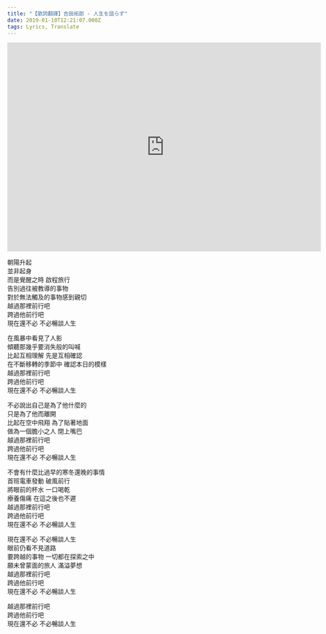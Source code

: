 ```yaml
---
title: "【歌詞翻譯】吉田拓郎 - 人生を語らず"
date: 2019-01-10T12:21:07.000Z
tags: Lyrics, Translate
---
```


<iframe width="720" height="480" src="https://www.youtube.com/embed/zJIdBFIBePM" frameborder="0" allow="accelerometer; autoplay; clipboard-write; encrypted-media; gyroscope; picture-in-picture" allowfullscreen></iframe>

朝陽升起
<br>並非起身
<br>而是覺醒之時 啟程旅行
<br>告別過往被教導的事物
<br>對於無法觸及的事物感到親切
<br>越過那裡前行吧
<br>跨過他前行吧
<br>現在還不必 不必暢談人生

在風暴中看見了人影
<br>傾聽那幾乎要消失般的叫喊
<br>比起互相理解 先是互相確認
<br>在不斷移轉的季節中 確認本日的模樣
<br>越過那裡前行吧
<br>跨過他前行吧
<br>現在還不必 不必暢談人生

不必說出自己是為了他什麼的
<br>只是為了他而離開
<br>比起在空中飛翔 為了貼著地面
<br>做為一個膽小之人 閉上嘴巴
<br>越過那裡前行吧
<br>跨過他前行吧
<br>現在還不必 不必暢談人生

不會有什麼比過早的寒冬還晚的事情
<br>首班電車發動 破風前行
<br>將眼前的杯水 一口喝乾
<br>療養傷痛 在這之後也不遲
<br>越過那裡前行吧
<br>跨過他前行吧
<br>現在還不必 不必暢談人生

現在還不必 不必暢談人生
<br>眼前仍看不見道路
<br>要跨越的事物 一切都在探索之中
<br>願未曾蒙面的旅人 滿溢夢想
<br>越過那裡前行吧
<br>跨過他前行吧
<br>現在還不必 不必暢談人生

越過那裡前行吧
<br>跨過他前行吧
<br>現在還不必 不必暢談人生
